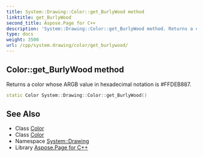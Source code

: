 ```yaml
---
title: System::Drawing::Color::get_BurlyWood method
linktitle: get_BurlyWood
second_title: Aspose.Page for C++
description: 'System::Drawing::Color::get_BurlyWood method. Returns a color whose ARGB value in hexadecimal notation is #FFDEB887 in C++.'
type: docs
weight: 3500
url: /cpp/system.drawing/color/get_burlywood/
---
```

## Color::get_BurlyWood method


Returns a color whose ARGB value in hexadecimal notation is #FFDEB887.

```cpp
static Color System::Drawing::Color::get_BurlyWood()
```

## See Also

* Class [Color](../)
* Class [Color](../)
* Namespace [System::Drawing](../../)
* Library [Aspose.Page for C++](../../../)
